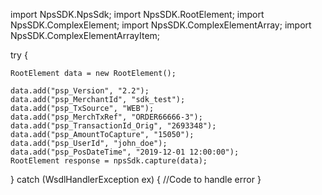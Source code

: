 import NpsSDK.NpsSdk;
import NpsSDK.RootElement;
import NpsSDK.ComplexElement;
import NpsSDK.ComplexElementArray;
import NpsSDK.ComplexElementArrayItem;

try {

    RootElement data = new RootElement();

    data.add("psp_Version", "2.2");
    data.add("psp_MerchantId", "sdk_test");
    data.add("psp_TxSource", "WEB");
    data.add("psp_MerchTxRef", "ORDER66666-3");
    data.add("psp_TransactionId_Orig", "2693348");
    data.add("psp_AmountToCapture", "15050");
    data.add("psp_UserId", "john_doe");
    data.add("psp_PosDateTime", "2019-12-01 12:00:00");
    RootElement response = npsSdk.capture(data);

} catch (WsdlHandlerException ex) {
    //Code to handle error
}
